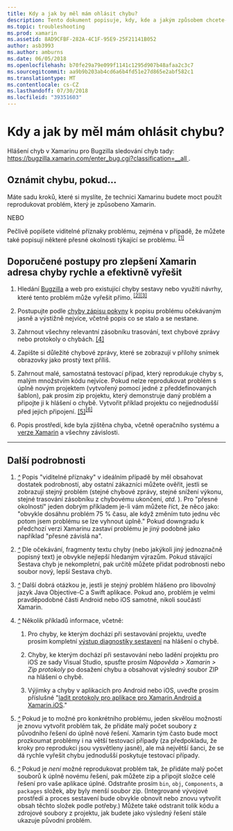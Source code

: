 ```yaml
---
title: Kdy a jak by měl mám ohlásit chybu?
description: Tento dokument popisuje, kdy, kde a jakým způsobem chcete-li ohlásit chybu. Poskytuje také hlášení o chybě, doporučené postupy, které umožňují techniky pro co nejlepší Diagnostikujte problém.
ms.topic: troubleshooting
ms.prod: xamarin
ms.assetid: 8AD9CFBF-282A-4C1F-95E9-25F21141B052
author: asb3993
ms.author: amburns
ms.date: 06/05/2018
ms.openlocfilehash: b70fe29a79e099f1141c1295d907b48afaa2c3c7
ms.sourcegitcommit: aa9b9b203ab4cd6a6b4fd51e27d865e2abf582c1
ms.translationtype: MT
ms.contentlocale: cs-CZ
ms.lasthandoff: 07/30/2018
ms.locfileid: "39351603"
---
```

# <a name="when-and-how-should-i-file-a-bug-report"></a>Kdy a jak by měl mám ohlásit chybu?

Hlášení chyb v Xamarinu pro Bugzilla sledování chyb tady: [ https://bugzilla.xamarin.com/enter_bug.cgi?classification=__all ](https://bugzilla.xamarin.com/enter_bug.cgi?classification=__all).

## <a name="file-a-bug-if"></a>Oznámit chybu, pokud...

Máte sadu kroků, které si myslíte, že technici Xamarinu budete moct použít reprodukovat problém, který je způsobeno Xamarin.

NEBO

Pečlivě popíšete viditelné příznaky problému, zejména v případě, že můžete také popisují některé přesné okolnosti týkající se problému. <sup> [[1]](#note-1)</sup>


## <a name="best-practices-to-help-xamarin-address-bugs-quickly-and-efficiently"></a>Doporučené postupy pro zlepšení Xamarin adresa chyby rychle a efektivně vyřešit


1. <a name="ref-1" />Hledání [Bugzilla](https://bugzilla.xamarin.com/query.cgi?format=specific&amp;bug_status=__all__) a web pro existující chyby sestavy nebo využití návrhy, které tento problém může vyřešit přímo.<sup> [[2]](#note-2)</sup><sup>[[3]](#note-3)</sup>

1. <a name="ref-2" />Postupujte podle [chyby zápisu pokyny](https://bugzilla.xamarin.com/page.cgi?id=bug-writing.html) k popisu problému očekávaným jasně a výstižně nejvíce, včetně popis co se stalo a se nestane.

1. <a name="ref-3" />Zahrnout všechny relevantní zásobníku trasování, text chybové zprávy nebo protokoly o chybách. <sup>[[4]](#note-4)</sup>

1. <a name="ref-4" />Zapište si důležité chybové zprávy, které se zobrazují v přílohy snímek obrazovky jako prostý text příliš.

1. <a name="ref-5" />Zahrnout malé, samostatná testovací případ, který reprodukuje chyby s, malým množstvím kódu nejvíce.  Pokud nelze reprodukovat problém s úplně novým projektem (vytvořený pomocí jedné z předdefinovaných šablon), pak prosím zip projektu, který demonstruje daný problém a připojte ji k hlášení o chybě.  Vytvořit příklad projektu co nejjednodušší před jejich připojení. <sup> [[5]](#note-5)</sup><sup>[[6]](#note-6)</sup>

1. <a name="ref-6" />Popis prostředí, kde byla zjištěna chyba, včetně operačního systému a [verze Xamarin](~/cross-platform/troubleshooting/questions/version-logs.md) a všechny závislosti.

---

## <a name="additional-details"></a>Další podrobnosti

1. <a name="note-1" />[*^*](#ref-1) Popis "viditelné příznaky" v ideálním případě by měl obsahovat dostatek podrobností, aby ostatní zákazníci můžete ověřit, jestli se zobrazují stejný problém (stejné chybové zprávy, stejné snížení výkonu, stejné trasování zásobníku z chybovému ukončení, _atd._ ). Pro "přesné okolností" jeden dobrým příkladem je-li vám můžete říct, že něco jako: "obvykle dosáhnu problém 75 % času, ale když změním tuto jednu věc potom jsem problému se lze vyhnout úplně." Pokud downgradu k předchozí verzi Xamarinu zastaví problému je jiný podobně jako například "přesné závislá na".

1. <a name="note-2" />[*^*](#ref-2) Dle očekávání, fragmenty textu chyby (nebo jakýkoli jiný jednoznačně popisný text) je obvykle nejlepší hledaným výrazům. Pokud stávající Sestava chyb je nekompletní, pak určitě můžete přidat podrobnosti nebo soubor nový, lepší Sestava chyb.

1. <a name="note-3" />[*^*](#ref-3) Další dobrá otázkou je, jestli je stejný problém hlášeno pro libovolný jazyk Java Objective-C a Swift aplikace. Pokud ano, problém je velmi pravděpodobné části Android nebo iOS samotné, nikoli součástí Xamarin.

1. <a name="note-4" />[*^*](#ref-4) Několik příkladů informace, včetně:

    1. Pro chyby, ke kterým dochází při sestavování projektu, uveďte prosím kompletní [výstup diagnostiky sestavení](~/android/troubleshooting/troubleshooting.md#Diagnostic_MSBuild_Output) na hlášení o chybě.
    
    1. Chyby, ke kterým dochází při sestavování nebo ladění projektu pro iOS ze sady Visual Studio, spusťte prosím _Nápověda > Xamarin > Zip protokoly_ po dosažení chybu a obsahovat výsledný soubor ZIP na hlášení o chybě.
    
    1. Výjimky a chyby v aplikacích pro Android nebo iOS, uveďte prosím příslušné "[ladit protokoly pro aplikace pro Xamarin.Android a Xamarin.iOS](~/cross-platform/troubleshooting/questions/version-logs.md#debug-logs-for-xamarin-apps)."

1. <a name="note-5" />[*^*](#ref-5) Pokud je to možné pro konkrétního problému, jeden skvělou možností je znovu vytvořit problém tak, že přidáte malý počet soubory z původního řešení do úplně nové řešení. Xamarin tým často bude moct prozkoumat problémy i na větší testovací případy (za předpokladu, že kroky pro reprodukci jsou vysvětleny jasně), ale má největší šanci, že se dá rychle vyřešit chybu jednodušší poskytuje testovací případy.


1. <a name="note-6" />[*^*](#ref-6) Pokud je _není_ možné reprodukovat problém tak, že přidáte malý počet souborů k úplně novému řešení, pak můžete zip a připojit složce celé řešení pro vaše aplikace úplné. Odstraňte prosím `bin`, `obj`, `Components`, a `packages` složek, aby byly menší soubor zip. (Integrované vývojové prostředí a proces sestavení bude obvykle obnovit nebo znovu vytvořit obsah těchto složek podle potřeby.) Můžete také odstranit tolik kódu a zdrojové soubory z projektu, jak budete jako výsledný řešení stále ukazuje původní problém.

